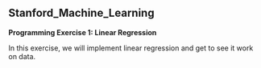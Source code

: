 ## Stanford_Machine_Learning

**Programming Exercise 1: Linear Regression**

In this exercise, we will implement linear regression and get to see it work on data.
